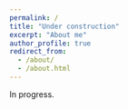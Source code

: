 ```yaml
---
permalink: /
title: "Under construction"
excerpt: "About me"
author_profile: true
redirect_from: 
  - /about/
  - /about.html
---
```


In progress.
